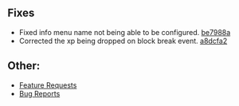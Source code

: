 ## Fixes
* Fixed info menu name not being able to be configured. [be7988a](https://github.com/Crazy-Crew/CrazyEnchantments/pull/834/commits/be7988a760befb7be8f7559fcb69e2c53a9dcb14)
* Corrected the xp being dropped on block break event. [a8dcfa2](https://github.com/Crazy-Crew/CrazyEnchantments/pull/834/commits/a8dcfa2b4063ac6687ecc7957fdd22a0db9654d9)

## Other:
* [Feature Requests](https://github.com/Crazy-Crew/CrazyEnchantments/discussions/categories/features)
* [Bug Reports](https://github.com/Crazy-Crew/CrazyEnchantments/issues)